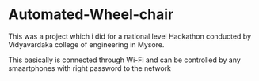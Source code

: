 # Automated-Wheel-chair
This was a project which i did for a national level Hackathon conducted by Vidyavardaka college of engineering in Mysore.

This basically is connected through Wi-Fi and can be controlled by any smaartphones with right password to the network 
